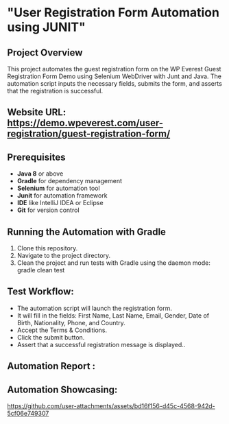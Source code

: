 # "User Registration Form Automation using JUNIT"

## Project Overview
This project automates the guest registration form on the WP Everest Guest Registration Form Demo using Selenium WebDriver with Junt and  Java. The automation script inputs the necessary fields, submits the form, and asserts that the registration is successful.

## Website URL: https://demo.wpeverest.com/user-registration/guest-registration-form/

## Prerequisites
- **Java 8** or above
- **Gradle** for dependency management
- **Selenium** for automation tool
- **Junit** for automation framework 
- **IDE** like IntelliJ IDEA or Eclipse
- **Git** for version control

## Running the Automation with Gradle
1. Clone this repository.
2. Navigate to the project directory.
3. Clean the project and run tests with Gradle using the daemon mode: gradle clean test


## Test Workflow:
- The automation script will launch the registration form.
- It will fill in the fields: First Name, Last Name, Email, Gender, Date of Birth, Nationality, Phone, and Country.
- Accept the Terms & Conditions.
- Click the submit button.
- Assert that a successful registration message is displayed..

## Automation Report :

   
## Automation Showcasing:

https://github.com/user-attachments/assets/bd16f156-d45c-4568-942d-5cf06e749307




